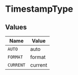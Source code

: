 # TimestampType


## Values

| Name      | Value     |
| --------- | --------- |
| `AUTO`    | auto      |
| `FORMAT`  | format    |
| `CURRENT` | current   |